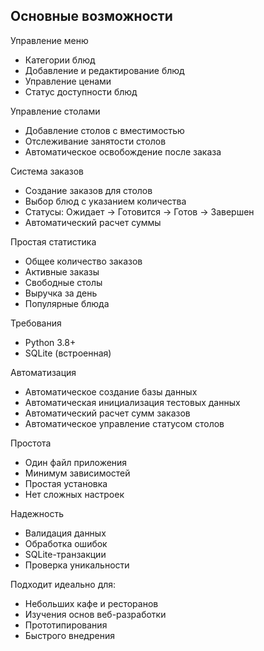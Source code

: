 ## Основные возможности

Управление меню
- Категории блюд
- Добавление и редактирование блюд
- Управление ценами
- Статус доступности блюд

Управление столами
- Добавление столов с вместимостью
- Отслеживание занятости столов
- Автоматическое освобождение после заказа

Система заказов
- Создание заказов для столов
- Выбор блюд с указанием количества
- Статусы: Ожидает → Готовится → Готов → Завершен
- Автоматический расчет суммы

Простая статистика
- Общее количество заказов
- Активные заказы
- Свободные столы
- Выручка за день
- Популярные блюда

Требования
- Python 3.8+
- SQLite (встроенная)

Автоматизация
- Автоматическое создание базы данных
- Автоматическая инициализация тестовых данных
- Автоматический расчет сумм заказов
- Автоматическое управление статусом столов

Простота
- Один файл приложения
- Минимум зависимостей
- Простая установка
- Нет сложных настроек

Надежность
- Валидация данных
- Обработка ошибок
- SQLite-транзакции
- Проверка уникальности

Подходит идеально для:
- Небольших кафе и ресторанов
- Изучения основ веб-разработки
- Прототипирования
- Быстрого внедрения
